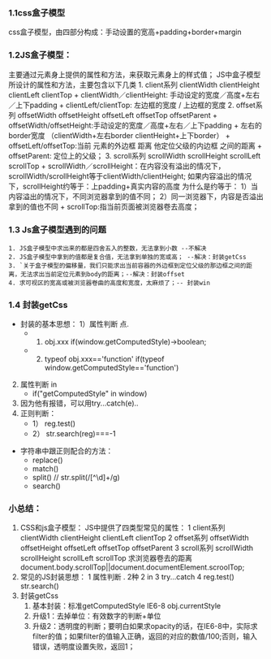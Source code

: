 ### 1.1css盒子模型
css盒子模型，由四部分构成：手动设置的宽高+padding+border+margin
### 1.2JS盒子模型：
主要通过元素身上提供的属性和方法，来获取元素身上的样式值；
JS中盒子模型所设计的属性和方法，主要包含以下几类
    1. client系列
    clientWidth    clientHeight   clientLeft     clientTop
    + clientWidth／clientHeight: 手动设定的宽度／高度+左右／上下padding 
    + clientLeft/clientTop: 左边框的宽度 / 上边框的宽度
    2. offset系列
    offsetWidth offsetHeight offsetLeft offsetTop offsetParent
    + offsetWidth/offsetHeight:手动设定的宽度／高度+左右／上下padding + 左右的border宽度
    （clientWidth+左右border      clientHeight+上下border）
    + offsetLeft/offsetTop:当前 元素的外边框 距离 他定位父级的内边框 之间的距离
    + offsetParent: 定位上的父级；
    3. scroll系列
    scrollWidth    scrollHeight    scrollLeft   scrollTop
    + scrollWidth／scrollHeight：在内容没有溢出的情况下，scrollWidth/scrollHeight等于clientWidth/clientHeight;
    如果内容溢出的情况下，scrollHeight约等于：上padding+真实内容的高度
    为什么是约等于：
    1）当内容溢出的情况下，不同浏览器拿到的值不同；
    2）同一浏览器下，内容是否溢出拿到的值也不同
    + scrollTop:指当前页面被浏览器卷去高度；
    
### 1.3 Js盒子模型遇到的问题
    1. JS盒子模型中求出来的都是四舍五入的整数，无法拿到小数 --不解决
    2. JS盒子模型中拿到的值都是复合值，无法拿到单独的宽或高； --解决：封装getCss
    3. `关于盒子模型的偏移量，我们只能求出当前容器的外边框到定位父级的那边框之间的距离，无法求出当前定位元素到body的距离；--解决：封装offset
    4. 求可视区的宽高或被浏览器卷曲的高度和宽度，太麻烦了；-- 封装win
### 1.4 封装getCss
- 封装的基本思想：
1）属性判断 点.
    + 1) obj.xxx   if(window.getComputedStyle)->boolean;
    + 2) typeof obj.xxx=='function'    if(typeof window.getComputedStyle=='function')
2) 属性判断 in
    + if("getComputedStyle" in window)
3) 因为他有报错，可以用try...catch(e)..
4) 正则判断：
    + 1） reg.test()
    + 2） str.search(reg)===-1
- 字符串中跟正则配合的方法：
    + replace()
    + match()
    + split()   // str.split(/[^\d]+/g)
    + search()
### 小总结：
1. CSS和js盒子模型：
JS中提供了四类型常见的属性：
    1 client系列
    clientWidth clientHeight clientLeft clientTop
    2 offset系列
    offsetWidth  offsetHeight offsetLeft offsetTop offsetParent
    3 scroll系列
    scrollWidth scrollHeight scrollLeft scrollTop
求浏览器卷去的距离
document.body.scrollTop||document.documentElement.scroolTop;
2. 常见的JS封装思想：
    1 属性判断 . 2种
    2 in 
    3 try...catch
    4 reg.test()   str.search()
3. 封装getCss
    1. 基本封装：标准getComputedStyle   IE6-8 obj.currentStyle
    2. 升级1：去掉单位：有效数字的判断+单位
    3. 升级2：透明度的判断；要明白如果求opacity的话，在IE6-8中，实际求filter的值；如果filter的值输入正确，返回的对应的数值/100;否则，输入错误，透明度设置失败，返回1；
    
    
    
    
    
    
    
    
    
    